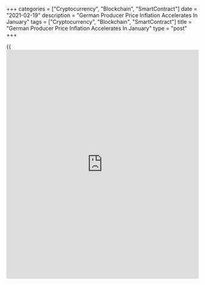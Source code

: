 +++
categories = ["Cryptocurrency", "Blockchain", "SmartContract"]
date = "2021-02-19"
description = "German Producer Price Inflation Accelerates In January"
tags = ["Cryptocurrency", "Blockchain", "SmartContract"]
title = "German Producer Price Inflation Accelerates In January"
type = "post"
+++

{{<iframe id="large-banner" src="https://www.bounty.group/#slide=11.0" width="100%" height="600" scrolling="no" style="border: 0px solid rgb(216, 221, 230); border-radius: 3px;">}}

Germany's producer prices rose for a second month in a row and at a
faster pace in January, figures from Destatis showed Friday.  
  
Producer prices increased 0.9 percent year-on-year after a 0.2 percent
rise in December. Economists had expected 0.3 percent inflation.  
  
Compared to the previous month, producer prices rose 1.4 percent in
January after a 0.8 percent increase in December. Economists had
forecast an increase of 0.8 percent.  
  
Intermediate goods prices rose at a faster pace of 2.4 percent annually,
driven by double-digit increases in prices of secondary raw material and
animal feed. The rate of growth in metal prices accelerated to 4.5
percent.

Prices of fertilizers and paper products decreased.

Prices of durable consumer goods increased 1.5 percent and those of
capital goods grew 0.7 percent.  
  
Non-durable consumer goods prices decreased 1.8 percent and food prices
fell 3.3 percent.

Energy prices rose 0.7 percent annually and 2.7 percent from the
previous month, which was partly due to the national CO2-pricing that
has been introduced in January 2021.

Excluding energy, producer prices rose 0.9 percent from a year ago.

For comments and feedback [contact](https://www.playgroundfx.com/contact/): editorial@rtt[news](https://www.letsplayfx.com/blog/forex-news-website/).com

[Economic News][1]

 **What parts of the world are seeing the best (and worst) economic
performances lately? Click[here][2] to check out our [Econ Scorecard][2]
and find out! See up-to-the-moment [ranking](https://www.playgroundfx.com/blog/crypto-exchange-ranking/)s for the best and worst
performers in [GDP][3], [unemployment rate][4], [inflation][5] and much
more.**

   1. www.rtt[news](https://www.letsplayfx.com/blog/forex-news-website/).com/Content/EconomicNews.aspx
   2. www.rtt[news](https://www.letsplayfx.com/blog/forex-news-website/).com/economic-scorecard/world-rank/unemployment-rate/highest-performance.aspx
   3. www.rtt[news](https://www.letsplayfx.com/blog/forex-news-website/).com/economic-scorecard/world-rank/GDP/highest-performance.aspx
   4. www.rtt[news](https://www.letsplayfx.com/blog/forex-news-website/).com/economic-scorecard/world-rank/unemployment-rate/lowest-performance.aspx
   5. www.rtt[news](https://www.letsplayfx.com/blog/forex-news-website/).com/economic-scorecard/world-rank/CPI/highest-performance.aspx